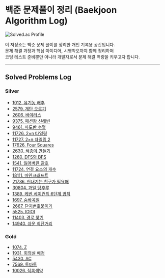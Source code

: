 # 백준 문제풀이 정리 (Baekjoon Algorithm Log)

![Solved.ac Profile](http://mazassumnida.wtf/api/generate_badge?boj=ten9253)

이 저장소는 백준 문제 풀이를 정리한 개인 기록용 공간입니다.  
문제 해결 과정과 핵심 아이디어, 시행착오까지 함께 정리하며  
코딩 테스트 준비뿐만 아니라 개발자로서 문제 해결 역량을 키우고자 합니다.

---

## Solved Problems Log

### Silver
- [1012. 유기농 배추](./Silver/1012)
- [2579. 계단 오르기](./Silver/2579)
- [2606. 바이러스](./Silver/2606)
- [9375. 패션왕 신해빈](./Silver/9375)
- [9461. 파도반 수열](./Silver/9461)
- [11726. 2×n 타일링](./Silver/11726)
- [11727. 2×n 타일링 2](./Silver/11727)
- [17626. Four Squares](./Silver/17626)
- [2630. 색종이 만들기](./Silver/2630)
- [1260. DFS와 BFS](./Silver/1260)
- [1541. 잃어버린 괄호](./Silver/1541)
- [11724. 연결 요소의 개수](./Silver/11724)
- [18111. 마인크래프트](./Silver/18111)
- [21736. 헌내기는 친구가 필요해](./Silver/21736)
- [30804. 과일 탕후루](./Silver/30804)
- [1389. 케빈 베이컨의 6단계 법칙](./Silver/1389)
- [1697. 숨바꼭질](./Silver/1697)
- [2667. 단지번호붙이기](./Silver/2667)
- [5525. IOIOI](./Silver/5525)
- [11403. 경로 찾기](./Silver/11403)
- [14940. 쉬운 최단거리](./Silver/14940)

### Gold
- [1074. Z](./Gold/1074)
- [1931. 회의실 배정](./Gold/1931)
- [5430. AC](./Gold/5430)
- [7569. 토마토](./Gold/7569)
- [10026. 적록색약](./Gold/10026)